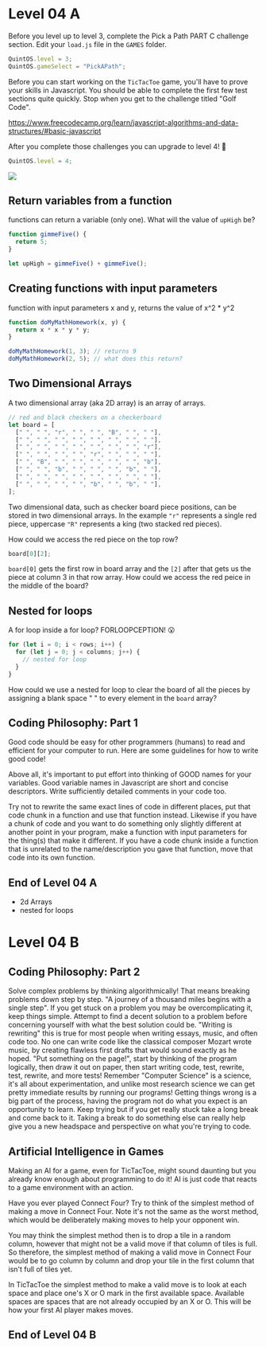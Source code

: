 # Level 04 A

Before you level up to level 3, complete the Pick a Path PART C challenge section. Edit your `load.js` file in the `GAMES` folder.

```js
QuintOS.level = 3;
QuintOS.gameSelect = "PickAPath";
```

Before you can start working on the `TicTacToe` game, you'll have to prove your skills in Javascript. You should be able to complete the first few test sections quite quickly. Stop when you get to the challenge titled "Golf Code".

<https://www.freecodecamp.org/learn/javascript-algorithms-and-data-structures/#basic-javascript>

After you complete those challenges you can upgrade to level 4! 🥳

```js
QuintOS.level = 4;
```

![](https://elasticbeanstalk-us-east-2-651921832906.s3.us-east-2.amazonaws.com/QuintOS/bootScreen4.jpg)

## Return variables from a function

functions can return a variable (only one). What will the value of `upHigh` be?

```js
function gimmeFive() {
  return 5;
}

let upHigh = gimmeFive() + gimmeFive();
```

## Creating functions with input parameters

function with input parameters x and y, returns the value of x^2 \* y^2

```js
function doMyMathHomework(x, y) {
  return x * x * y * y;
}

doMyMathHomework(1, 3); // returns 9
doMyMathHomework(2, 5); // what does this return?
```

## Two Dimensional Arrays

A two dimensional array (aka 2D array) is an array of arrays.

```js
// red and black checkers on a checkerboard
let board = [
  [" ", " ", "r", " ", " ", "B", " ", " "],
  [" ", " ", " ", " ", " ", " ", " ", " "],
  [" ", " ", " ", " ", " ", " ", " ", "r"],
  [" ", " ", " ", " ", "r", " ", " ", " "],
  [" ", "B", " ", " ", " ", " ", " ", "b"],
  [" ", " ", "b", " ", " ", " ", "b", " "],
  [" ", " ", " ", " ", " ", " ", " ", " "],
  [" ", " ", " ", " ", "b", " ", "b", " "],
];
```

Two dimensional data, such as checker board piece positions, can be stored in two dimensional arrays. In the example `"r"` represents a single red piece, uppercase `"R"` represents a king (two stacked red pieces).

How could we access the red piece on the top row?

```js
board[0][2];
```

`board[0]` gets the first row in board array and the `[2]` after that gets us the piece at column 3 in that row array. How could we access the red peice in the middle of the board?

## Nested for loops

A for loop inside a for loop? FORLOOPCEPTION! 😮

```js
for (let i = 0; i < rows; i++) {
  for (let j = 0; j < columns; j++) {
    // nested for loop
  }
}
```

How could we use a nested for loop to clear the board of all the pieces by assigning a blank space " " to every element in the `board` array?

## Coding Philosophy: Part 1

Good code should be easy for other programmers (humans) to read and efficient for your computer to run. Here are some guidelines for how to write good code!

Above all, it's important to put effort into thinking of GOOD names for your variables. Good variable names in Javascript are short and concise descriptors. Write sufficiently detailed comments in your code too.

Try not to rewrite the same exact lines of code in different places, put that code chunk in a function and use that function instead. Likewise if you have a chunk of code and you want to do something only slightly different at another point in your program, make a function with input parameters for the thing(s) that make it different. If you have a code chunk inside a function that is unrelated to the name/description you gave that function, move that code into its own function.

## End of Level 04 A

- 2d Arrays
- nested for loops

# Level 04 B

## Coding Philosophy: Part 2

Solve complex problems by thinking algorithmically! That means breaking problems down step by step. "A journey of a thousand miles begins with a single step". If you get stuck on a problem you may be overcomplicating it, keep things simple. Attempt to find a decent solution to a problem before concerning yourself with what the best solution could be. "Writing is rewriting" this is true for most people when writing essays, music, and often code too. No one can write code like the classical composer Mozart wrote music, by creating flawless first drafts that would sound exactly as he hoped. "Put something on the page!", start by thinking of the program logically, then draw it out on paper, then start writing code, test, rewrite, test, rewrite, and more tests! Remember "Computer Science" is a science, it's all about experimentation, and unlike most research science we can get pretty immediate results by running our programs! Getting things wrong is a big part of the process, having the program not do what you expect is an opportunity to learn. Keep trying but if you get really stuck take a long break and come back to it. Taking a break to do something else can really help give you a new headspace and perspective on what you're trying to code.

## Artificial Intelligence in Games

Making an AI for a game, even for TicTacToe, might sound daunting but you already know enough about programming to do it! AI is just code that reacts to a game environment with an action.

Have you ever played Connect Four? Try to think of the simplest method of making a move in Connect Four. Note it's not the same as the worst method, which would be deliberately making moves to help your opponent win.

You may think the simplest method then is to drop a tile in a random column, however that might not be a valid move if that column of tiles is full. So therefore, the simplest method of making a valid move in Connect Four would be to go column by column and drop your tile in the first column that isn't full of tiles yet.

In TicTacToe the simplest method to make a valid move is to look at each space and place one's X or O mark in the first available space. Available spaces are spaces that are not already occupied by an X or O. This will be how your first AI player makes moves.

## End of Level 04 B
